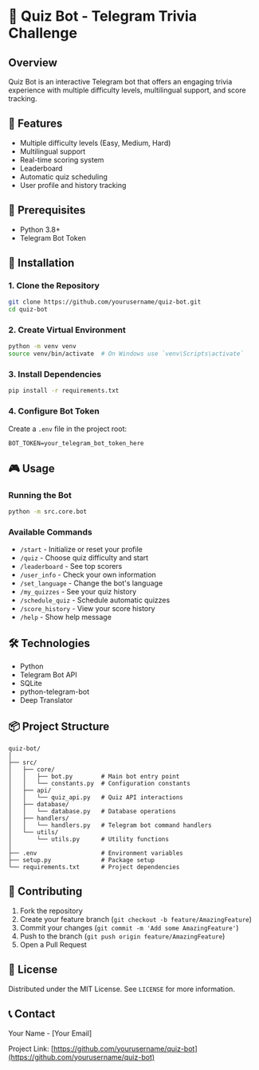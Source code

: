 # 🤖 Quiz Bot - Telegram Trivia Challenge

## Overview
Quiz Bot is an interactive Telegram bot that offers an engaging trivia experience with multiple difficulty levels, multilingual support, and score tracking.

## 🌟 Features
- Multiple difficulty levels (Easy, Medium, Hard)
- Multilingual support
- Real-time scoring system
- Leaderboard
- Automatic quiz scheduling
- User profile and history tracking

## 🚀 Prerequisites
- Python 3.8+
- Telegram Bot Token

## 🔧 Installation

### 1. Clone the Repository
```bash
git clone https://github.com/yourusername/quiz-bot.git
cd quiz-bot
```

### 2. Create Virtual Environment
```bash
python -m venv venv
source venv/bin/activate  # On Windows use `venv\Scripts\activate`
```

### 3. Install Dependencies
```bash
pip install -r requirements.txt
```

### 4. Configure Bot Token
Create a `.env` file in the project root:
```
BOT_TOKEN=your_telegram_bot_token_here
```

## 🎮 Usage

### Running the Bot
```bash
python -m src.core.bot
```

### Available Commands
- `/start` - Initialize or reset your profile
- `/quiz` - Choose quiz difficulty and start
- `/leaderboard` - See top scorers
- `/user_info` - Check your own information
- `/set_language` - Change the bot's language
- `/my_quizzes` - See your quiz history
- `/schedule_quiz` - Schedule automatic quizzes
- `/score_history` - View your score history
- `/help` - Show help message

## 🛠 Technologies
- Python
- Telegram Bot API
- SQLite
- python-telegram-bot
- Deep Translator

## 📦 Project Structure
```
quiz-bot/
│
├── src/
│   ├── core/
│   │   ├── bot.py        # Main bot entry point
│   │   └── constants.py  # Configuration constants
│   ├── api/
│   │   └── quiz_api.py   # Quiz API interactions
│   ├── database/
│   │   └── database.py   # Database operations
│   ├── handlers/
│   │   └── handlers.py   # Telegram bot command handlers
│   └── utils/
│       └── utils.py      # Utility functions
│
├── .env                  # Environment variables
├── setup.py              # Package setup
└── requirements.txt      # Project dependencies
```

## 🤝 Contributing
1. Fork the repository
2. Create your feature branch (`git checkout -b feature/AmazingFeature`)
3. Commit your changes (`git commit -m 'Add some AmazingFeature'`)
4. Push to the branch (`git push origin feature/AmazingFeature`)
5. Open a Pull Request

## 📄 License
Distributed under the MIT License. See `LICENSE` for more information.

## 📞 Contact
Your Name - [Your Email]

Project Link: [https://github.com/yourusername/quiz-bot](https://github.com/yourusername/quiz-bot) 